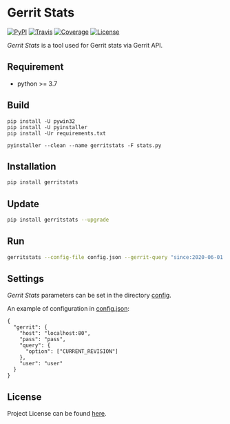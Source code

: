# Gerrit Stats

[![PyPI](https://img.shields.io/pypi/v/gerritstats.svg?color=brightgreen)](https://pypi.org/project/gerritstats/)
[![Travis](https://travis-ci.com/craftslab/gerritstats.svg?branch=master)](https://travis-ci.com/craftslab/gerritstats)
[![Coverage](https://coveralls.io/repos/github/craftslab/gerritstats/badge.svg?branch=master)](https://coveralls.io/github/craftslab/gerritstats?branch=master)
[![License](https://img.shields.io/github/license/craftslab/gerritstats.svg?color=brightgreen)](https://github.com/craftslab/gerritstats/blob/master/LICENSE)



*Gerrit Stats* is a tool used for Gerrit stats via Gerrit API.



## Requirement

- python >= 3.7



## Build

```
pip install -U pywin32
pip install -U pyinstaller
pip install -Ur requirements.txt

pyinstaller --clean --name gerritstats -F stats.py
```



## Installation

```bash
pip install gerritstats
```



## Update

```bash
pip install gerritstats --upgrade
```



## Run

```bash
gerritstats --config-file config.json --gerrit-query "since:2020-06-01 until:2020-06-02" --output-file output.json
```



## Settings

*Gerrit Stats* parameters can be set in the directory [config](https://github.com/craftslab/gerritstats/blob/master/gerritstats/config).

An example of configuration in [config.json](https://github.com/craftslab/gerritstats/blob/master/gerritstats/config/config.json):

```
{
  "gerrit": {
    "host": "localhost:80",
    "pass": "pass",
    "query": {
      "option": ["CURRENT_REVISION"]
    },
    "user": "user"
  }
}
```



## License

Project License can be found [here](https://github.com/craftslab/gerritstats/blob/master/LICENSE).
